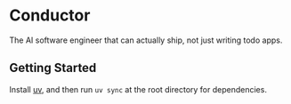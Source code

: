 # Conductor

The AI software engineer that can actually ship, not just writing todo apps.

## Getting Started

Install [uv](https://github.com/astral-sh/**uv**), and then run `uv sync` at the root directory for dependencies.
